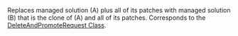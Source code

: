 Replaces managed solution (A) plus all of its patches with managed solution (B) that is the clone of (A) and all of its patches.
Corresponds to the [DeleteAndPromoteRequest Class](https://msdn.microsoft.com/library/microsoft.crm.sdk.messages.deleteandpromoterequest.aspx).
